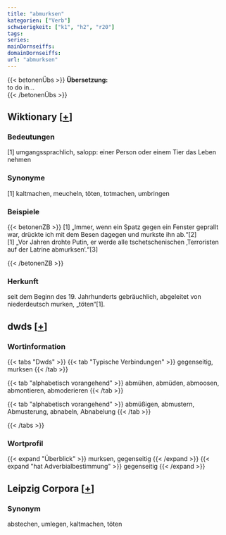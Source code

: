 ```yaml
---
title: "abmurksen"
kategorien: ["Verb"]
schwierigkeit: ["k1", "h2", "r20"]
tags:
series:
mainDornseiffs:
domainDornseiffs:
url: "abmurksen"
---
```


{{< betonenÜbs >}}
**Übersetzung:**  
to do in...  
{{< /betonenÜbs >}}

## Wiktionary [[+](https://de.wiktionary.org/wiki/abmurksen)]

### Bedeutungen
[1] umgangssprachlich, salopp: einer Person oder einem Tier das Leben nehmen  

### Synonyme
[1] kaltmachen, meucheln, töten, totmachen, umbringen  

### Beispiele
{{< betonenZB >}}
[1] „Immer, wenn ein Spatz gegen ein Fenster geprallt war, drückte ich mit dem Besen dagegen und murkste ihn ab.“[2]  
[1] „Vor Jahren drohte Putin, er werde alle tschetschenischen ‚Terroristen auf der Latrine abmurksen‘.“[3]  

{{< /betonenZB >}}
### Herkunft
seit dem Beginn des 19. Jahrhunderts gebräuchlich, abgeleitet von niederdeutsch murken, „töten“[1].  



## dwds [[+](https://www.dwds.de/wb/abmurksen)]

### Wortinformation
{{< tabs "Dwds" >}}
{{< tab "Typische Verbindungen" >}}
gegenseitig, murksen
{{< /tab >}}

{{< tab "alphabetisch vorangehend" >}}
abmühen, abmüden, abmoosen, abmontieren, abmoderieren
{{< /tab >}}

{{< tab "alphabetisch vorangehend" >}}
abmüßigen, abmustern, Abmusterung, abnabeln, Abnabelung
{{< /tab >}}

{{< /tabs >}}

### Wortprofil
{{< expand "Überblick" >}} murksen, gegenseitig {{< /expand >}}
{{< expand "hat Adverbialbestimmung" >}} gegenseitig {{< /expand >}}

## Leipzig Corpora [[+](https://corpora.uni-leipzig.de/en/res?word=abmurksen&corpusId=deu_newscrawl-public_2018)]


### Synonym
abstechen, umlegen, kaltmachen, töten

